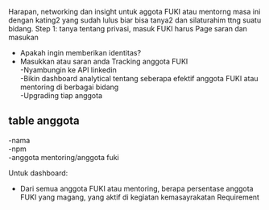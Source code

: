 Harapan, networking dan insight untuk aggota FUKI atau mentorng masa ini dengan kating2 yang sudah lulus biar bisa tanya2 dan silaturahim ttng suatu bidang.
Step 1: tanya tentang privasi, masuk FUKI harus
Page saran dan masukan
- Apakah ingin memberikan identitas?
- Masukkan atau saran anda
Tracking anggota FUKI  
-Nyambungin ke API linkedin  
-Bikin dashboard analytical tentang seberapa efektif anggota FUKI atau mentoring di berbagai bidang  
-Upgrading tiap anggota  
## table anggota  
-nama  
-npm  
-anggota mentoring/anggota fuki  
  
Untuk dashboard:
- Dari semua anggota FUKI atau mentoring, berapa persentase anggota FUKI yang magang, yang aktif di kegiatan kemasayrakatan
Requirement